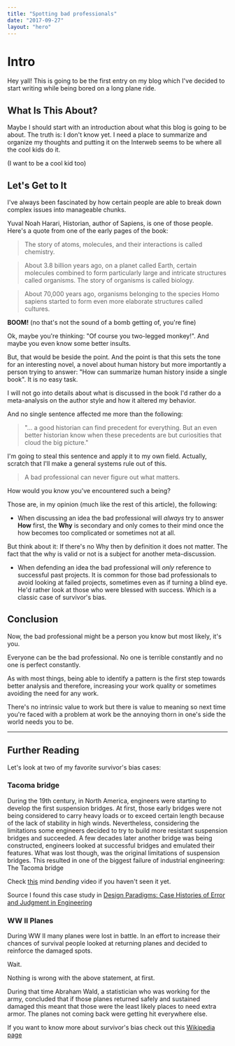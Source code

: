 ```yaml
---
title: "Spotting bad professionals"
date: "2017-09-27"
layout: "hero"
---
```


# Intro

Hey yall!
This is going to be the first entry on my blog which I've decided to start writing while being bored on a long plane ride.

## What Is This About?

Maybe I should start with an introduction about what this blog is going to be about.
The truth is: I don't know yet. I need a place to summarize and organize my thoughts and putting it on the Interweb seems to be where all the cool kids do it.

(I want to be a cool kid too)

## Let's Get to It

I've always been fascinated by how certain people are able to break down complex issues into manageable chunks.

Yuval Noah Harari, Historian, author of Sapiens, is one of those people. Here's a quote from one of the early pages of the book:

> The story of atoms, molecules, and their interactions is called chemistry.

> About 3.8 billion years ago, on a planet called Earth, certain molecules combined to form particularly large and intricate structures called organisms. The story of organisms is called biology.

> About 70,000 years ago, organisms belonging to the species Homo sapiens started to form even more elaborate structures called cultures.

**BOOM!** (no that's not the sound of a bomb getting of, you're fine)

Ok, maybe you're thinking: "Of course you two-legged monkey!". And maybe you even know some better insults.

But, that would be beside the point. And the point is that this sets the tone for an interesting novel, a novel about human history but more importantly a person trying to answer:
"How can summarize human history inside a single book". It is no easy task.

I will not go into details about what is discussed in the book I'd rather do a meta-analysis on the author style and how it altered my behavior.

And no single sentence affected me more than the following:

> "... a good historian can find precedent for everything. But an even better historian know when these precedents are but curiosities that cloud the big picture."

I'm going to steal this sentence and apply it to my own field. Actually, scratch that I'll make a general systems rule out of this.

> A bad professional can never figure out what matters.

How would you know you've encountered such a being?

Those are, in my opinion (much like the rest of this article), the following:

* When discussing an idea the bad professional will *always* try to answer **How** first, the **Why** is secondary and only comes to their mind once the how becomes too complicated or sometimes not at all.

But think about it: If there's no Why then by definition it does not matter. The fact that the why is valid or not is a subject for another meta-discussion.



* When defending an idea the bad professional will *only* reference to successful past projects. It is common for those bad professionals to avoid looking at failed projects, sometimes even as if turning a blind eye. He'd rather look at those who were blessed with success. Which is a classic case of survivor's bias.


## Conclusion
Now, the bad professional might be a person you know but most likely, it's you.

Everyone can be the bad professional. No one is terrible constantly and no one is perfect constantly.

As with most things, being able to identify a pattern is the first step towards better analysis and therefore, increasing your work quality or sometimes avoiding the need for any work.

There's no intrinsic value to work but there is value to meaning so next time you're faced with a problem at work be the annoying thorn in one's side the world needs you to be.

____

## Further Reading

Let's look at two of my favorite survivor's bias cases:

### Tacoma bridge
During the 19th century, in North America, engineers were starting to develop the first suspension bridges. At first, those early bridges were not being considered to carry heavy loads or to exceed certain length because of the lack of stability in high winds. Nevertheless, considering the limitations some engineers decided to try to build more resistant suspension bridges and succeeded. A few decades later another bridge was being constructed, engineers looked at successful bridges and emulated their features. What was lost though, was the original limitations of suspension bridges. This resulted in one of the biggest failure of industrial engineering: The Tacoma bridge

Check [this](https://www.youtube.com/embed/3mclp9QmCGs?start=122) mind *bending* video if you haven't seen it yet.



Source
I found this case study in
[Design Paradigms: Case Histories of Error and Judgment in Engineering](https://www.goodreads.com/book/show/16247.Design_Paradigms)

### WW II Planes

During WW II many planes were lost in battle. In an effort to increase their chances of survival people looked at returning planes and decided to reinforce the damaged spots.

Wait.

Nothing is wrong with the above statement, at first.

During that time Abraham Wald, a statistician who was working for the army, concluded that if those planes returned safely and sustained damaged this meant that those were the least likely places to need extra armor. The planes not coming back were getting hit everywhere else.

If you want to know more about survivor's bias check out this [Wikipedia page](https://en.wikipedia.org/wiki/Survivorship_bias)
